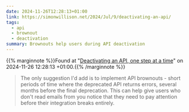 ```yaml
---
date: 2024-11-26T12:28:13+01:00
link: https://simonwillison.net/2024/Jul/9/deactivating-an-api/
tags:
  - api
  - brownout
  - deactivation
summary: Brownouts help users during API deactivation
---
```

{{% marginnote %}}Found at "[Deactivating an API, one step at a time](https://web.archive.org/web/20241126122813/https://simonwillison.net/2024/Jul/9/deactivating-an-api/)" on 2024-11-26 12:28:13 +01:00.{{% /marginnote %}}

> The only suggestion I'd add is to implement API brownouts - short periods of time where the deprecated API returns errors, several months before the final deprecation. This can help give users who don't read emails from you notice that they need to pay attention before their integration breaks entirely.